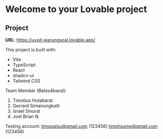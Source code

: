 # Welcome to your Lovable project

## Project

**URL**: https://uysd-warungsoal.lovable.app/

This project is built with:

- Vite
- TypeScript
- React
- shadcn-ui
- Tailwind CSS

Team Member (Bates4band):
1. Timotius Hutabarat
2. Gerrard Simanungkalit
3. Israel Sinurat
4. Joel Brian N.

Testing account:
timopalsu@gmail.com (123456)
timohsome@gmail.com (123456)